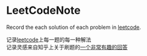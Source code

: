# LeetCodeNote

Record the each solution of each problem in [leetcode](https://leetcode-cn.com/).

记录[leetcode](https://leetcode-cn.com/)上每一题的每一种解法  
记录灵感来自知乎上关于刷题的[一个非常有趣的回答](https://www.zhihu.com/question/31092580/answer/453117660)  

